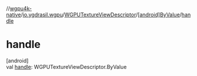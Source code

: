 //[wgpu4k-native](../../../../index.md)/[io.ygdrasil.wgpu](../../index.md)/[WGPUTextureViewDescriptor](../index.md)/[[android]ByValue](index.md)/[handle](handle.md)

# handle

[android]\
val [handle](handle.md): WGPUTextureViewDescriptor.ByValue